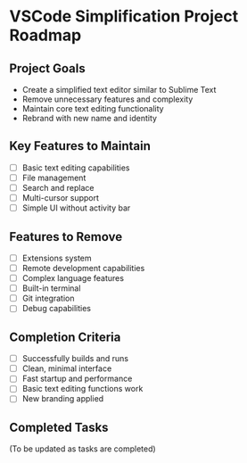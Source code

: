 # VSCode Simplification Project Roadmap

## Project Goals
- Create a simplified text editor similar to Sublime Text
- Remove unnecessary features and complexity
- Maintain core text editing functionality
- Rebrand with new name and identity

## Key Features to Maintain
- [ ] Basic text editing capabilities
- [ ] File management
- [ ] Search and replace
- [ ] Multi-cursor support
- [ ] Simple UI without activity bar

## Features to Remove
- [ ] Extensions system
- [ ] Remote development capabilities
- [ ] Complex language features
- [ ] Built-in terminal
- [ ] Git integration
- [ ] Debug capabilities

## Completion Criteria
- [ ] Successfully builds and runs
- [ ] Clean, minimal interface
- [ ] Fast startup and performance
- [ ] Basic text editing functions work
- [ ] New branding applied

## Completed Tasks
(To be updated as tasks are completed)
